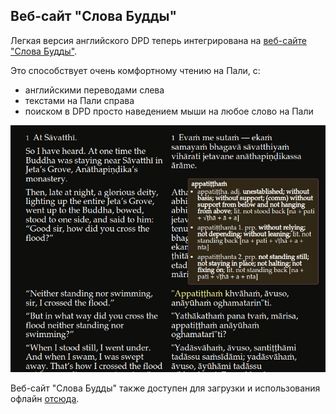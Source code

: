 ## Веб-сайт "Слова Будды"

Легкая версия английского DPD теперь интегрирована на [веб-сайте "Слова Будды"](https://thebuddhaswords.net/home/index.html).

Это способствует очень комфортному чтению на Пали, с:

- английскими переводами слева
- текстами на Пали справа
- поиском в DPD просто наведением мыши на любое слово на Пали

![tbw](../pics/tbw/tbw.png)

Веб-сайт "Слова Будды" также доступен для загрузки и использования офлайн [отсюда](https://drive.google.com/drive/folders/1HawM4A_Ns37VGpHgH4YFpkkJpjtpNLEw).
